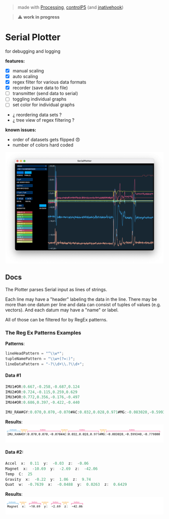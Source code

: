 > made with [Processing](https://github.com/processing/processing),  [controlP5](https://github.com/sojamo/controlp5) (and [jnativehook](https://github.com/kwhat/jnativehook))


> :warning: **work in progress**

# Serial Plotter
for  debugging and logging


**features:**
- [x] manual scaling
- [x] auto scaling
- [x] regex filter for various data formats
- [x] recorder (save data to file)
- [ ] transmitter (send data to serial)
- [ ] toggling individual graphs
- [ ] set color for individual graphs
- ¿ reordering data sets ?
- ¿ tree view of regex filtering ?

**known issues:**
- order of datasets gets flipped 😠
- number of colors hard coded

![](docs/screen.png)

## Docs

The Plotter parses Serial input as lines of strings.

Each line may have a "header" labeling the data in the line.
There may be more than one datum per line and data can consist of tuples of values (e.g. vectors). 
And each datum may have a "name" or label.

All of those can be filtered for by RegEx patterns.

### The Reg Ex Patterns Examples

**Patterns**:
```java
lineHeadPattern = "^\\w*";
tupleNamePattern = "\\w+(?=:)";
lineDataPattern = "-?\\d+\\.?\\d+";
```

#### Data #1
```java
IMU1#OR:0.667,-0.258,-0.687,0.124
IMU2#OR:0.724,-0.115,0.259,0.629
IMU3#OR:0.772,0.356,-0.176,-0.497
IMU4#OR:0.686,0.397,-0.422,-0.440
```
```java
IMU_RAW#GY:0.070,0.070,-0.070#AC:0.032,0.028,0.971#MG:-0.083020,-0.599340,-0.779800
```
**Results**:
![](docs/example1.svg)

#### Data #2:
```java
Accel  x:  0.11  y:  -0.03  z:  -0.06
Magnet  x:  -10.69  y:  -2.69  z:  -42.06
Temp  C:  25
Gravity  x:  -0.22  y:  1.06  z:  9.74
Quat  w:  -0.7639  x:  -0.0488  y:  0.0263  z:  0.6429
```
**Results**:
![](docs/example2.svg)



<!-- Regex Filtering Tree View
**Expected Result**:
```js
[
    {
       "lineHead":"IMU1",
       "lineData":[
          {
             "name":"OR",
             "values":[ 0.667, 0.258, -0.687, 0.124 ]
          }
       ]
    },
    {
       "lineHead":"IMU2",
       "lineData":[
          {
             "name":"OR",
             "values":[ 0.724, 0.115, 0.259, 0.629 ]
          }
       ]
    },
    {
       "lineHead":"IMU3",
       "lineData":[
          {
             "name":"OR",
             "values":[ 0.772, 0.356, -0.176, -0.497 ]
          }
       ]
    },
    {
       "lineHead":"IMU4",
       "lineData":[
          {
             "name":"OR",
             "values":[ 0.686, 0.397, -0.422, -0.440 ]
          }
       ]
    }
]
```
```js
[
    {
       "lineHead":"IMU_RAW",
       "lineData":[
          {
             "name":"GY",
             "values":[ 0.070, 0.070, -0.070 ]
          },
          {
             "name":"AC",
             "values":[ 0.032, 0.028, 0.971 ]
          },
          {
             "name":"MG",
             "values":[ 0.083020, 0.599340, -0.779800 ]
          }
       ]
    }
 ]
```

```js
[
    {
       "lineHead":"Accel",
       "lineData":[
          {
             "name":"x",
             "values":[ 0.11 ]
          },
          {
             "name":"y",
             "values":[ 0.03 ]
          },
          {
             "name":"z",
             "values":[ 0.06 ]
          }
       ]
    },
    {
       "lineHead":"Magnet",
       "lineData":[
          {
             "name":"x",
             "values":[ 10.69 ]
          },
          {
             "name":"y",
             "values":[ 2.69 ]
          },
          {
             "name":"z",
             "values":[ 42.06 ]
          }
       ]
    },
    {
       "lineHead":"Temp",
       "lineData":[
          {
             "name":"C",
             "values":[ 25 ]
          }
       ]
    },
    {
       "lineHead":"Gravity",
       "lineData":[
          {
             "name":"x",
             "values":[ 0.22 ]
          },
          {
             "name":"y",
             "values":[ 1.06 ]
          },
          {
             "name":"z",
             "values":[ 9.74 ]
          }
       ]
    },
    {
       "lineHead":"Quat",
       "lineData":[
          {
             "name":"w",
             "values":[ 0.7639 ]
          },
          {
             "name":"x",
             "values":[ 0.0488 ]
          },
          {
             "name":"y",
             "values":[ 0.0263 ]
          },
          {
             "name":"z",
             "values":[ 0.6429 ]
          }
       ]
    }
 ]
```
-->